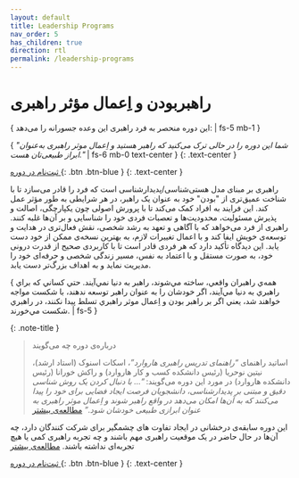```yaml
---
layout: default
title: Leadership Programs
nav_order: 5
has_children: true
direction: rtl
permalink: /leadership-programs
---
```


# راهبربودن و اِعمال مؤثر راهبری 
{ این دوره منحصر به فرد راهبری این وعده جسورانه را می‌دهد: | fs-5 mb-1 }

{ _"شما این دوره را در حالی ‌ترک می‌کنید که راهبر هستید و اِعمال موثر راهبری به‌عنوان ابراز طبیعی‌تان هست."_ | fs-6 mb-0 text-center }
{: .text-center }

[ ثبت‌نام در دوره ](./leadership/upcoming-courses){: .btn .btn-blue }
{: .text-center }

راهبری بر مبنای مدل هستی‌شناسی/پدیدارشناسی است که فرد را قادر می‌سازد تا با شناخت عمیق‌تری از "بودن" خود به عنوان یک راهبر، در هر شرایطی به طور مؤثر عمل کند. این فرایند به افراد کمک می‌کند تا با پرورش اصولی چون یکپارچگی، اصالت و پذیرش مسئولیت، محدودیت‌ها و تعصبات فردی خود را شناسایی و بر آن‌ها غلبه کنند. راهبری از فرد می‌خواهد که با آگاهی و تعهد به رشد شخصی، نقش فعال‌تری در هدایت و توسعه‌ی خویش ایفا کند و با اعمال تغییرات لازم، به بهترین نسخه‌ی ممکن از خود دست یابد. این دیدگاه تأکید دارد که هر فردی قادر است تا با کاربردی صحیح از قدرت درونی خود، به صورت مستقل و با اعتماد به نفس، مسیر زندگی شخصی و حرفه‌ای خود را مدیریت نماید و به اهداف بزرگ‌تر دست یابد.

{ همه‌ي راهبران واقعي، ساخته مي‌شوند، راهبر به دنيا نمي‌آيند. حتي كساني كه براي راهبري به دنيا مي‌آيند، اگر خودشان را به عنوان راهبر توسعه ندهند، با شكست مواجه خواهند شد، يعني اگر بر راهبر بودن و اِعمال موثر راهبري تسلط پيدا نكنند، در راهبري شكست مي‌خورند. | fs-5 }

{: .note-title }
> درباره‌ی دوره چه می‌گویند
> 
> اساتید راهنمای _“راهنمای تدریس راهبری هاروارد”_، اسکات اسنوک (استاد ارشد)، نیتین نوحریا (رئیس دانشکده کسب و کار هاروارد) و راکش خورانا (رئیس دانشکده هاروارد) در مورد این دوره می‌گویند: _“… با دنبال کردن یک روش شناسی دقیق و مبتنی بر پدیدارشناسی، دانشجویان فرصت ایجاد فضایی برای خود را پیدا می‌کنند که به آن‌ها امکان می‌دهد در واقع راهبر شوند و اِعمال موثر راهبری به عنوان ابرازی طبیعی خودشان شود.”_ [مطالعه‌ی بیشتر](./leadership-programs/crucibles-of-leadership)


این دوره سابقه‌ی درخشانی در ایجاد تفاوت های چشمگیر برای شرکت کنندگان دارد، چه آن‌ها در حال حاضر در یک موقعیت راهبری مهم باشند و چه تجربه راهبری کمی یا هیچ تجربه‌ای نداشته باشند. [مطالعه‌ی بیشتر](./leadership-programs/a-new-model-of-leadership)

[ ثبت‌نام در دوره ](./leadership-programs/upcoming-courses){: .btn .btn-blue }
{: .text-center }
